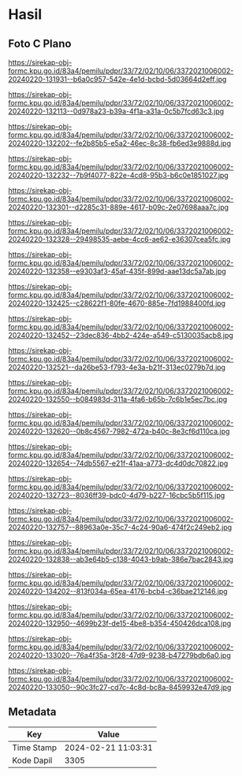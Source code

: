 # Hasil

## Foto C Plano

https://sirekap-obj-formc.kpu.go.id/83a4/pemilu/pdpr/33/72/02/10/06/3372021006002-20240220-131931--b6a0c957-542e-4e1d-bcbd-5d03664d2eff.jpg

https://sirekap-obj-formc.kpu.go.id/83a4/pemilu/pdpr/33/72/02/10/06/3372021006002-20240220-132113--0d978a23-b39a-4f1a-a31a-0c5b7fcd63c3.jpg

https://sirekap-obj-formc.kpu.go.id/83a4/pemilu/pdpr/33/72/02/10/06/3372021006002-20240220-132202--fe2b85b5-e5a2-46ec-8c38-fb6ed3e9888d.jpg

https://sirekap-obj-formc.kpu.go.id/83a4/pemilu/pdpr/33/72/02/10/06/3372021006002-20240220-132232--7b9f4077-822e-4cd8-95b3-b6c0e1851027.jpg

https://sirekap-obj-formc.kpu.go.id/83a4/pemilu/pdpr/33/72/02/10/06/3372021006002-20240220-132301--d2285c31-889e-4617-b09c-2e07698aaa7c.jpg

https://sirekap-obj-formc.kpu.go.id/83a4/pemilu/pdpr/33/72/02/10/06/3372021006002-20240220-132328--29498535-aebe-4cc6-ae62-e36307cea5fc.jpg

https://sirekap-obj-formc.kpu.go.id/83a4/pemilu/pdpr/33/72/02/10/06/3372021006002-20240220-132358--e9303af3-45af-435f-899d-aae13dc5a7ab.jpg

https://sirekap-obj-formc.kpu.go.id/83a4/pemilu/pdpr/33/72/02/10/06/3372021006002-20240220-132425--c28622f1-80fe-4670-885e-7fd1988400fd.jpg

https://sirekap-obj-formc.kpu.go.id/83a4/pemilu/pdpr/33/72/02/10/06/3372021006002-20240220-132452--23dec836-4bb2-424e-a549-c5130035acb8.jpg

https://sirekap-obj-formc.kpu.go.id/83a4/pemilu/pdpr/33/72/02/10/06/3372021006002-20240220-132521--da26be53-f793-4e3a-b21f-313ec0279b7d.jpg

https://sirekap-obj-formc.kpu.go.id/83a4/pemilu/pdpr/33/72/02/10/06/3372021006002-20240220-132550--b084983d-311a-4fa6-b65b-7c6b1e5ec7bc.jpg

https://sirekap-obj-formc.kpu.go.id/83a4/pemilu/pdpr/33/72/02/10/06/3372021006002-20240220-132620--0b8c4567-7982-472a-b40c-8e3cf6d110ca.jpg

https://sirekap-obj-formc.kpu.go.id/83a4/pemilu/pdpr/33/72/02/10/06/3372021006002-20240220-132654--74db5567-e21f-41aa-a773-dc4d0dc70822.jpg

https://sirekap-obj-formc.kpu.go.id/83a4/pemilu/pdpr/33/72/02/10/06/3372021006002-20240220-132723--8036ff39-bdc0-4d79-b227-16cbc5b5f115.jpg

https://sirekap-obj-formc.kpu.go.id/83a4/pemilu/pdpr/33/72/02/10/06/3372021006002-20240220-132757--88963a0e-35c7-4c24-90a6-474f2c249eb2.jpg

https://sirekap-obj-formc.kpu.go.id/83a4/pemilu/pdpr/33/72/02/10/06/3372021006002-20240220-132838--ab3e64b5-c138-4043-b9ab-386e7bac2843.jpg

https://sirekap-obj-formc.kpu.go.id/83a4/pemilu/pdpr/33/72/02/10/06/3372021006002-20240220-134202--813f034a-65ea-4176-bcb4-c36bae212146.jpg

https://sirekap-obj-formc.kpu.go.id/83a4/pemilu/pdpr/33/72/02/10/06/3372021006002-20240220-132950--4699b23f-de15-4be8-b354-450426dca108.jpg

https://sirekap-obj-formc.kpu.go.id/83a4/pemilu/pdpr/33/72/02/10/06/3372021006002-20240220-133020--76a4f35a-3f28-47d9-9238-b47279bdb6a0.jpg

https://sirekap-obj-formc.kpu.go.id/83a4/pemilu/pdpr/33/72/02/10/06/3372021006002-20240220-133050--90c3fc27-cd7c-4c8d-bc8a-8459932e47d9.jpg


## Metadata

| Key        | Value               |
| ---------- | ------------------- |
| Time Stamp | 2024-02-21 11:03:31 |
| Kode Dapil | 3305                |



